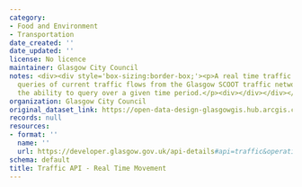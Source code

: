 ```yaml
---
category:
- Food and Environment
- Transportation
date_created: ''
date_updated: ''
license: No licence
maintainer: Glasgow City Council
notes: <div><div style='box-sizing:border-box;'><p>A real time traffic API allowing
  queries of current traffic flows from the Glasgow SCOOT traffic network and also
  the ability to query over a given time period.</p><div></div></div></div>
organization: Glasgow City Council
original_dataset_link: https://open-data-design-glasgowgis.hub.arcgis.com/documents/GlasgowGIS::traffic-api-real-time-movement
records: null
resources:
- format: ''
  name: ''
  url: https://developer.glasgow.gov.uk/api-details#api=traffic&operation=movement
schema: default
title: Traffic API - Real Time Movement
---
```

